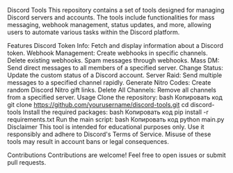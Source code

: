 Discord Tools
This repository contains a set of tools designed for managing Discord servers and accounts. The tools include functionalities for mass messaging, webhook management, status updates, and more, allowing users to automate various tasks within the Discord platform.

Features
Discord Token Info: Fetch and display information about a Discord token.
Webhook Management:
Create webhooks in specific channels.
Delete existing webhooks.
Spam messages through webhooks.
Mass DM: Send direct messages to all members of a specified server.
Change Status: Update the custom status of a Discord account.
Server Raid: Send multiple messages to a specified channel rapidly.
Generate Nitro Codes: Create random Discord Nitro gift links.
Delete All Channels: Remove all channels from a specified server.
Usage
Clone the repository:
bash
Копировать код
git clone https://github.com/yourusername/discord-tools.git
cd discord-tools
Install the required packages:
bash
Копировать код
pip install -r requirements.txt
Run the main script:
bash
Копировать код
python main.py
Disclaimer
This tool is intended for educational purposes only. Use it responsibly and adhere to Discord's Terms of Service. Misuse of these tools may result in account bans or legal consequences.

Contributions
Contributions are welcome! Feel free to open issues or submit pull requests.
